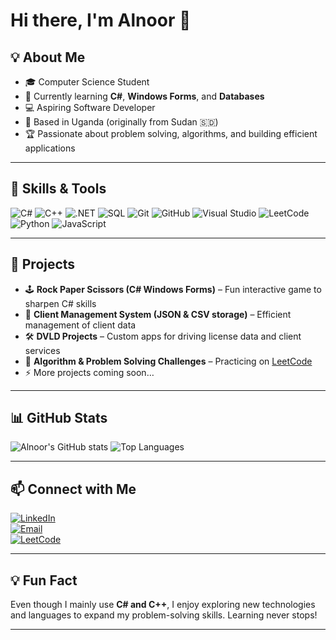 # Hi there, I'm Alnoor 👋

## 💡 About Me
- 🎓 Computer Science Student  
- 🌱 Currently learning **C#**, **Windows Forms**, and **Databases**  
- 💻 Aspiring Software Developer  
- 📍 Based in Uganda (originally from Sudan 🇸🇩)  
- 🏆 Passionate about problem solving, algorithms, and building efficient applications  

---

## 🚀 Skills & Tools
![C#](https://img.shields.io/badge/-C%23-239120?style=flat&logo=c-sharp&logoColor=white)
![C++](https://img.shields.io/badge/-C++-00599C?style=flat&logo=c%2B%2B&logoColor=white)
![.NET](https://img.shields.io/badge/-.NET-512BD4?style=flat&logo=dotnet&logoColor=white)
![SQL](https://img.shields.io/badge/-SQL-4479A1?style=flat&logo=postgresql&logoColor=white)
![Git](https://img.shields.io/badge/-Git-F05032?style=flat&logo=git&logoColor=white)
![GitHub](https://img.shields.io/badge/-GitHub-181717?style=flat&logo=github&logoColor=white)
![Visual Studio](https://img.shields.io/badge/-Visual%20Studio-5C2D91?style=flat&logo=visual-studio&logoColor=white)
![LeetCode](https://img.shields.io/badge/-LeetCode-FFA116?style=flat&logo=leetcode&logoColor=white)
![Python](https://img.shields.io/badge/-Python-3776AB?style=flat&logo=python&logoColor=white)
![JavaScript](https://img.shields.io/badge/-JavaScript-F7DF1E?style=flat&logo=javascript&logoColor=black)

---

## 📌 Projects
- 🕹 **Rock Paper Scissors (C# Windows Forms)** – Fun interactive game to sharpen C# skills  
- 📂 **Client Management System (JSON & CSV storage)** – Efficient management of client data  
- 🛠 **DVLD Projects** – Custom apps for driving license data and client services  
- 🧩 **Algorithm & Problem Solving Challenges** – Practicing on [LeetCode](https://leetcode.com/u/Alnoor09/)  
- ⚡ More projects coming soon…  

---

## 📊 GitHub Stats
![Alnoor's GitHub stats](https://github-readme-stats.vercel.app/api?username=Alnoormahmoud&show_icons=true&theme=radical)
![Top Languages](https://github-readme-stats.vercel.app/api/top-langs/?username=Alnoormahmoud&layout=compact&theme=radical)

---

## 📫 Connect with Me
[![LinkedIn](https://img.shields.io/badge/LinkedIn-blue?style=flat&logo=linkedin)](https://www.linkedin.com/in/alnoor-mahmoud-9aba50285/)  
[![Email](https://img.shields.io/badge/Email-D14836?style=flat&logo=gmail&logoColor=white)](mailto:alnoormahmou92@gmail.com)  
[![LeetCode](https://img.shields.io/badge/LeetCode-FFA116?style=flat&logo=leetcode&logoColor=white)](https://leetcode.com/u/Alnoor09/)

---

## 💡 Fun Fact
Even though I mainly use **C# and C++**, I enjoy exploring new technologies and languages to expand my problem-solving skills. Learning never stops!  

---

<!--
**Alnoormahmoud/Alnoormahmoud** is a ✨ _special_ ✨ repository because its `README.md` (this file) appears on your GitHub profile.

You can also add:
- 🔭 I’m currently working on exciting C# projects
- 🌱 I’m learning advanced algorithms and database management
- 👯 I’m open to collaboration on software development projects
- 💬 Ask me about programming, Windows Forms, C#, and C++
- ⚡ Fun fact: I love coding challenges and competitive programming!
-->
